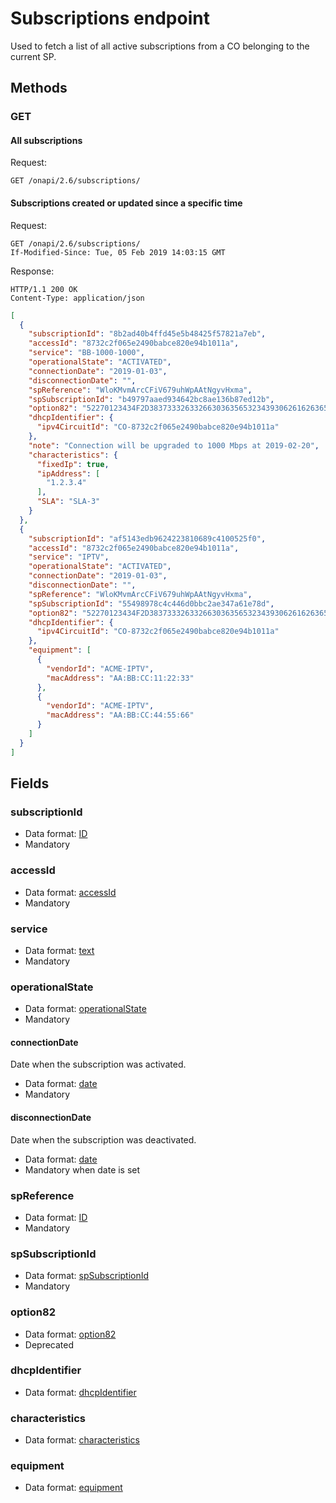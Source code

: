# Subscriptions endpoint

Used to fetch a list of all active subscriptions from a CO belonging to the current SP.

## Methods

### GET

#### All subscriptions 
Request:
```HTTP
GET /onapi/2.6/subscriptions/
```

#### Subscriptions created or updated since a specific time
Request:
```HTTP
GET /onapi/2.6/subscriptions/
If-Modified-Since: Tue, 05 Feb 2019 14:03:15 GMT
```

Response:
```HTTP
HTTP/1.1 200 OK
Content-Type: application/json
```
```JSON
[
  {
    "subscriptionId": "8b2ad40b4ffd45e5b48425f57821a7eb",
    "accessId": "8732c2f065e2490babce820e94b1011a",
    "service": "BB-1000-1000",
    "operationalState": "ACTIVATED",
    "connectionDate": "2019-01-03",
    "disconnectionDate": "",
    "spReference": "WloKMvmArcCFiV679uhWpAAtNgyvHxma",
    "spSubscriptionId": "b49797aaed934642bc8ae136b87ed12b",
    "option82": "52270123434F2D38373332633266303635653234393062616263653832306539346231303131610200",
    "dhcpIdentifier": {
      "ipv4CircuitId": "CO-8732c2f065e2490babce820e94b1011a"
    },
    "note": "Connection will be upgraded to 1000 Mbps at 2019-02-20",
    "characteristics": {
      "fixedIp": true,
      "ipAddress": [
        "1.2.3.4"
      ],
      "SLA": "SLA-3"
    }
  },
  {
    "subscriptionId": "af5143edb9624223810689c4100525f0",
    "accessId": "8732c2f065e2490babce820e94b1011a",
    "service": "IPTV",
    "operationalState": "ACTIVATED",
    "connectionDate": "2019-01-03",
    "disconnectionDate": "",
    "spReference": "WloKMvmArcCFiV679uhWpAAtNgyvHxma",
    "spSubscriptionId": "55498978c4c446d0bbc2ae347a61e78d",
    "option82": "52270123434F2D38373332633266303635653234393062616263653832306539346231303131610200",
    "dhcpIdentifier": {
      "ipv4CircuitId": "CO-8732c2f065e2490babce820e94b1011a"
    },
    "equipment": [
      {
        "vendorId": "ACME-IPTV",
        "macAddress": "AA:BB:CC:11:22:33"
      },
      {
        "vendorId": "ACME-IPTV",
        "macAddress": "AA:BB:CC:44:55:66"
      }
    ]
  }
]
```

## Fields

### subscriptionId

 * Data format: [ID](../common/dataformats.md#subscriptionid)
 * Mandatory

### accessId

 * Data format: [accessId](../common/dataformats.md#accessid)
 * Mandatory

### service

 * Data format: [text](../common/dataformats.md#service)
 * Mandatory

### operationalState 

 * Data format: [operationalState](../common/dataformats.md#operationalstate)
 * Mandatory

#### connectionDate

Date when the subscription was activated.

 * Data format: [date](../common/dataformats.md#date)
 * Mandatory

#### disconnectionDate

Date when the subscription was deactivated.

 * Data format: [date](../common/dataformats.md#date)
 * Mandatory when date is set

### spReference

 * Data format: [ID](../common/dataformats.md#spreference)
 * Mandatory

### spSubscriptionId

 * Data format: [spSubscriptionId](../common/dataformats.md#spsubscriptionid)
 * Mandatory

### option82

 * Data format: [option82](../common/dataformats.md#option82)
 * Deprecated

### dhcpIdentifier

 * Data format: [dhcpIdentifier](../common/dataformats.md#dhcpidentifier)
 
### characteristics

 * Data format: [characteristics](../common/dataformats.md#characteristics)

### equipment

 * Data format: [equipment](../common/dataformats.md#equipment)
